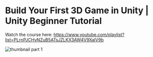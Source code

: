 # Build Your First 3D Game in Unity | Unity Beginner Tutorial

Watch the course here: https://www.youtube.com/playlist?list=PLrnPJCHvNZuB5ATsJZLKX3AW4V9XaIV9b

![thumbnail part 1](https://user-images.githubusercontent.com/52977034/122668077-ba9c7180-d1b6-11eb-94a8-d6ade2f5af31.png)
